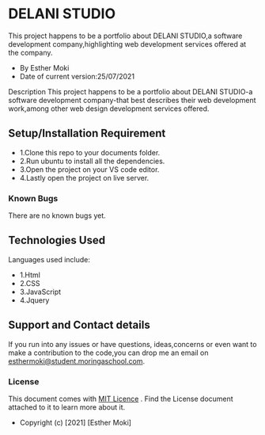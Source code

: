 # DELANI STUDIO
This project happens to be a portfolio about DELANI STUDIO,a software development company,highlighting web development services offered at the company. 

* By Esther Moki
* Date of current version:25/07/2021

Description
This project happens to be a portfolio about DELANI STUDIO-a software development company-that best describes their web development work,among other web design development services offered. 

## Setup/Installation Requirement
* 1.Clone this repo to your documents folder.
* 2.Run ubuntu to install all the dependencies.
* 3.Open the project on your VS code editor.
* 4.Lastly open the project on live server.

### Known Bugs
There are no known bugs yet.

## Technologies Used
Languages used include:
* 1.Html
* 2.CSS
* 3.JavaScript
* 4.Jquery

## Support and Contact details
If you run into any issues or have questions, ideas,concerns or even want to make a contribution to the code,you can drop me an email on esthermoki@student.moringaschool.com.

### License
This document comes with <a href="https://github.com/Esther-Moki/Delani-Studio/blob/master/LICENSE" target="_blank">MIT Licence</a> . Find the License document attached to it to learn more about it.
* Copyright (c) [2021] [Esther Moki]